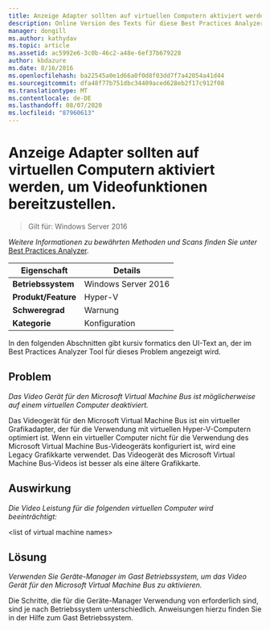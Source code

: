 ```yaml
---
title: Anzeige Adapter sollten auf virtuellen Computern aktiviert werden, um Videofunktionen bereitzustellen.
description: Online Version des Texts für diese Best Practices Analyzer Regel.
manager: dongill
ms.author: kathydav
ms.topic: article
ms.assetid: ac5992e6-3c0b-46c2-a48e-6ef37b679228
author: kbdazure
ms.date: 8/16/2016
ms.openlocfilehash: ba22545a0e1d66a0f0d8f03dd7f7a42054a41d44
ms.sourcegitcommit: dfa48f77b751dbc34409aced628eb2f17c912f08
ms.translationtype: MT
ms.contentlocale: de-DE
ms.lasthandoff: 08/07/2020
ms.locfileid: "87960613"
---
```

# <a name="display-adapters-should-be-enabled-in-virtual-machines-to-provide-video-capabilities"></a>Anzeige Adapter sollten auf virtuellen Computern aktiviert werden, um Videofunktionen bereitzustellen.

>Gilt für: Windows Server 2016



*Weitere Informationen zu bewährten Methoden und Scans finden Sie unter* [Best Practices Analyzer](https://go.microsoft.com/fwlink/?LinkId=122786).

|Eigenschaft|Details|
|-|-|
|**Betriebssystem**|Windows Server 2016|
|**Produkt/Feature**|Hyper-V|
|**Schweregrad**|Warnung|
|**Kategorie**|Konfiguration|

In den folgenden Abschnitten gibt kursiv formatics den UI-Text an, der im Best Practices Analyzer Tool für dieses Problem angezeigt wird.

## <a name="issue"></a>Problem

*Das Video Gerät für den Microsoft Virtual Machine Bus ist möglicherweise auf einem virtuellen Computer deaktiviert.*

Das Videogerät für den Microsoft Virtual Machine Bus ist ein virtueller Grafikadapter, der für die Verwendung mit virtuellen Hyper-V-Computern optimiert ist. Wenn ein virtueller Computer nicht für die Verwendung des Microsoft Virtual Machine Bus-Videogeräts konfiguriert ist, wird eine Legacy Grafikkarte verwendet. Das Videogerät des Microsoft Virtual Machine Bus-Videos ist besser als eine ältere Grafikkarte.

## <a name="impact"></a>Auswirkung

*Die Video Leistung für die folgenden virtuellen Computer wird beeinträchtigt:*

\<list of virtual machine names>

## <a name="resolution"></a>Lösung

*Verwenden Sie Geräte-Manager im Gast Betriebssystem, um das Video Gerät für den Microsoft Virtual Machine Bus zu aktivieren.*

Die Schritte, die für die Geräte-Manager Verwendung von erforderlich sind, sind je nach Betriebssystem unterschiedlich. Anweisungen hierzu finden Sie in der Hilfe zum Gast Betriebssystem.



